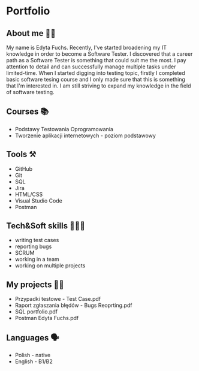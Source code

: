 # Portfolio

## About me 🙋‍♀️
My name is Edyta Fuchs. Recently, I've started broadening my IT knowledge in order to become a Software Tester. 
I discovered that a career path as a Software Tester is something that could suit me the most. 
I pay attention to detail and can successfully manage multiple tasks under limited-time.
When I started digging into testing topic, firstly I completed basic software tesing course and I only made sure that this is something that I'm interested in. 
I am still striving to expand my knowledge in the field of software testing.

## Courses 📚 
- Podstawy Testowania Oprogramowania
- Tworzenie aplikacji internetowych - poziom podstawowy 
  
## Tools ⚒
- GitHub
- Git
- SQL
- Jira
- HTML/CSS 
- Visual Studio Code
- Postman

## Tech&Soft skills 👩🏼‍🎓
- writing test cases
- reporting bugs
- SCRUM
- working in a team
- working on multiple projects

## My projects 👩‍💻
- Przypadki testowe - Test Case.pdf 
- Raport zgłaszania błędów - Bugs Reoprting.pdf 
- SQL portfolio.pdf
- Postman Edyta Fuchs.pdf

## Languages 🗣
- Polish - native
- English - B1/B2
